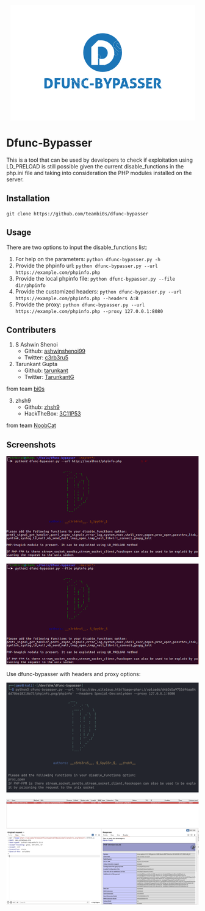 <p align="center"><img src="images/banner.png" /></p>

# Dfunc-Bypasser
This is a tool that can be used by developers to check if exploitation using LD_PRELOAD is still possible given the current disable_functions in the php.ini file and taking into consideration the PHP modules installed on the server.

## Installation
`git clone https://github.com/teambi0s/dfunc-bypasser`

## Usage
There are two options to input the disable_functions list:
1. For help on the parameters:
`python dfunc-bypasser.py -h`
2. Provide the phpinfo url:
`python dfunc-bypasser.py --url https://example.com/phpinfo.php`
3. Provide the local phpinfo file:
`python dfunc-bypasser.py --file dir/phpinfo`
4. Provide the customized headers: `python dfunc-bypasser.py --url https://example.com/phpinfo.php --headers A:B`
5. Provide the proxy: `python dfunc-bypasser.py --url https://example.com/phpinfo.php --proxy 127.0.0.1:8080`

## Contributers
1. S Ashwin Shenoi
    * Github: [ashwinshenoi99](https://github.com/ashwinshenoi99)
    * Twitter: [c3rb3ru5](https://twitter.com/__c3rb3ru5__)
2. Tarunkant Gupta
    * Github: [tarunkant](https://github.com/tarunkant/)
    * Twitter: [TarunkantG](https://twitter.com/TarunkantG)

from team [bi0s](https://bi0s.in)

3. zhsh9
    * Github: [zhsh9](https://github.com/zhsh9)
    * HackTheBox: [
3C11P53](https://app.hackthebox.com/profile/1736556)

from team [NoobCat](https://app.hackthebox.com/public/teams/overview/5973)

## Screenshots

![](images/screenshot-url.png)

![](images/screenshot-file.png)

Use dfunc-bypasser with headers and proxy options:

![](images/screenshot-url-options.png)

![](images/screenshot-burp-proxy.png)
